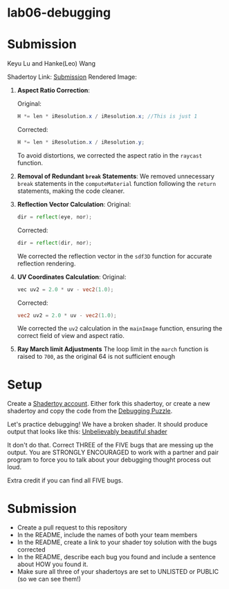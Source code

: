 # lab06-debugging
# Submission

Keyu Lu and Hanke(Leo) Wang

Shadertoy Link: [Submission](https://www.shadertoy.com/view/cdcczX)
Rendered Image:

1. **Aspect Ratio Correction**:
   
   Original:
   ```glsl
   H *= len * iResolution.x / iResolution.x; //This is just 1
   ```
   Corrected:
   ```glsl
   H *= len * iResolution.x / iResolution.y;
   ```
   To avoid distortions, we corrected the aspect ratio in the `raycast` function.

2. **Removal of Redundant `break` Statements**:
   We removed unnecessary `break` statements in the `computeMaterial` function following the `return` statements, making the code cleaner.

3. **Reflection Vector Calculation**:
    Original:
    ```glsl
    dir = reflect(eye, nor);
    ```
    Corrected:
    ```glsl
    dir = reflect(dir, nor);
    ```
   We corrected the reflection vector in the `sdf3D` function for accurate reflection rendering.

4. **UV Coordinates Calculation**:
    Original:
    ```glsl
    vec uv2 = 2.0 * uv - vec2(1.0);
    ```
    Corrected:
    ```glsl
    vec2 uv2 = 2.0 * uv - vec2(1.0);
    ```
   We corrected the `uv2` calculation in the `mainImage` function, ensuring the correct field of view and aspect ratio.

5. **Ray March limit Adjustments**
  The loop limit in the `march` function is raised to `700`, as the original 64 is not sufficient enough


# Setup 

Create a [Shadertoy account](https://www.shadertoy.com/). Either fork this shadertoy, or create a new shadertoy and copy the code from the [Debugging Puzzle](https://www.shadertoy.com/view/flGfRc).

Let's practice debugging! We have a broken shader. It should produce output that looks like this:
[Unbelievably beautiful shader](https://user-images.githubusercontent.com/1758825/200729570-8e10a37a-345d-4aff-8eff-6baf54a32a40.webm)

It don't do that. Correct THREE of the FIVE bugs that are messing up the output. You are STRONGLY ENCOURAGED to work with a partner and pair program to force you to talk about your debugging thought process out loud.

Extra credit if you can find all FIVE bugs.

# Submission
- Create a pull request to this repository
- In the README, include the names of both your team members
- In the README, create a link to your shader toy solution with the bugs corrected
- In the README, describe each bug you found and include a sentence about HOW you found it.
- Make sure all three of your shadertoys are set to UNLISTED or PUBLIC (so we can see them!)
